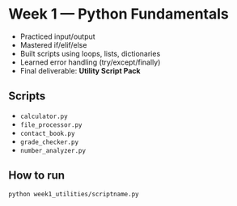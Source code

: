 # Week 1 — Python Fundamentals

- Practiced input/output
- Mastered if/elif/else
- Built scripts using loops, lists, dictionaries
- Learned error handling (try/except/finally)
- Final deliverable: **Utility Script Pack**

## Scripts
- `calculator.py`
- `file_processor.py`
- `contact_book.py`
- `grade_checker.py`
- `number_analyzer.py`

## How to run
```bash
python week1_utilities/scriptname.py
